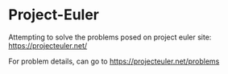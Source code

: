 Project-Euler
=============

Attempting to solve the problems posed on project euler site: https://projecteuler.net/

For problem details, can go to https://projecteuler.net/problems

